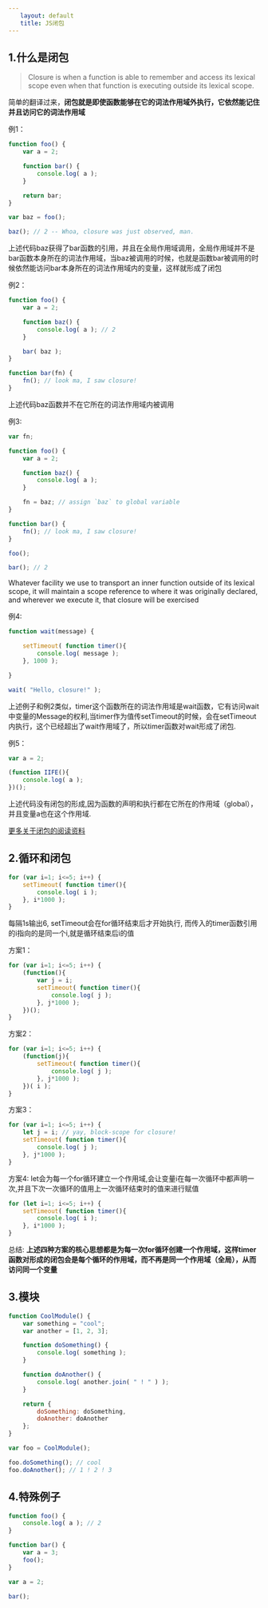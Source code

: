 ```yaml
---
　　layout: default
　　title: JS闭包
---
```


## 1.什么是闭包

> Closure is when a function is able to remember and access its lexical scope even when that function is executing outside its lexical scope.

简单的翻译过来，**闭包就是即使函数能够在它的词法作用域外执行，它依然能记住并且访问它的词法作用域**

例1：

```js
function foo() {
	var a = 2;

	function bar() {
		console.log( a );
	}

	return bar;
}

var baz = foo();

baz(); // 2 -- Whoa, closure was just observed, man.
```

上述代码baz获得了bar函数的引用，并且在全局作用域调用，全局作用域并不是bar函数本身所在的词法作用域，当baz被调用的时候，也就是函数bar被调用的时候依然能访问bar本身所在的词法作用域内的变量，这样就形成了闭包

例2：

```js
function foo() {
	var a = 2;

	function baz() {
		console.log( a ); // 2
	}

	bar( baz );
}

function bar(fn) {
	fn(); // look ma, I saw closure!
}
```

上述代码baz函数并不在它所在的词法作用域内被调用

例3:

```js
var fn;

function foo() {
	var a = 2;

	function baz() {
		console.log( a );
	}

	fn = baz; // assign `baz` to global variable
}

function bar() {
	fn(); // look ma, I saw closure!
}

foo();

bar(); // 2
```

Whatever facility we use to transport an inner function outside of its lexical scope, it will maintain a scope reference to where it was originally declared, and wherever we execute it, that closure will be exercised

例4:

```js
function wait(message) {

	setTimeout( function timer(){
		console.log( message );
	}, 1000 );

}

wait( "Hello, closure!" );
```
上述例子和例2类似，timer这个函数所在的词法作用域是wait函数，它有访问wait中变量的Message的权利,当timer作为值传setTimeout的时候，会在setTimeout内执行，这个已经超出了wait作用域了，所以timer函数对wait形成了闭包.

例5：

```js
var a = 2;

(function IIFE(){
	console.log( a );
})();
```

上述代码没有闭包的形成,因为函数的声明和执行都在它所在的作用域（global），并且变量a也在这个作用域.

[更多关于闭包的阅读资料](https://developer.mozilla.org/zh-CN/docs/Web/JavaScript/Closures)

## 2.循环和闭包

```js
for (var i=1; i<=5; i++) {
	setTimeout( function timer(){
		console.log( i );
	}, i*1000 );
}
```

每隔1s输出6, setTimeout会在for循环结束后才开始执行, 而传入的timer函数引用的i指向的是同一个i,就是循环结束后i的值

方案1：

```js
for (var i=1; i<=5; i++) {
	(function(){
		var j = i;
		setTimeout( function timer(){
			console.log( j );
		}, j*1000 );
	})();
}
```

方案2：

```js
for (var i=1; i<=5; i++) {
	(function(j){
		setTimeout( function timer(){
			console.log( j );
		}, j*1000 );
	})( i );
}
```
方案3：

```js
for (var i=1; i<=5; i++) {
	let j = i; // yay, block-scope for closure!
	setTimeout( function timer(){
		console.log( j );
	}, j*1000 );
}
```

方案4: let会为每一个for循环建立一个作用域,会让变量i在每一次循环中都声明一次,并且下次一次循环的值用上一次循环结束时的值来进行赋值

```js
for (let i=1; i<=5; i++) {
	setTimeout( function timer(){
		console.log( i );
	}, i*1000 );
}
```

总结: **上述四种方案的核心思想都是为每一次for循环创建一个作用域，这样timer函数对形成的闭包会是每个循环的作用域，而不再是同一个作用域（全局），从而访问同一个变量**


## 3.模块

```js
function CoolModule() {
	var something = "cool";
	var another = [1, 2, 3];

	function doSomething() {
		console.log( something );
	}

	function doAnother() {
		console.log( another.join( " ! " ) );
	}

	return {
		doSomething: doSomething,
		doAnother: doAnother
	};
}

var foo = CoolModule();

foo.doSomething(); // cool
foo.doAnother(); // 1 ! 2 ! 3
```


## 4.特殊例子

```js
function foo() {
	console.log( a ); // 2
}

function bar() {
	var a = 3;
	foo();
}

var a = 2;

bar();
```

